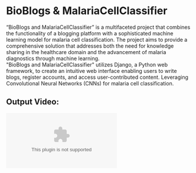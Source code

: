 # BioBlogs & MalariaCellClassifier
“BioBlogs and MalariaCellClassifier” is a multifaceted project that combines the 
functionality of a blogging platform with a sophisticated machine learning model for 
malaria cell classification. The project aims to provide a comprehensive solution that 
addresses both the need for knowledge sharing in the healthcare domain and the 
advancement of malaria diagnostics through machine learning.
<br>
"BioBlogs and MalariaCellClassifier" utilizes Django, a Python web framework, to 
create an intuitive web interface enabling users to write blogs, register accounts, and access 
user-contributed content. Leveraging Convolutional Neural Networks (CNNs) for malaria 
cell classification.

## Output Video:
![Output](https://github.com/h-ema-r/Django-projects/blob/main/BioBlogs%20and%20MalariaCellClassifier-django.zip)

